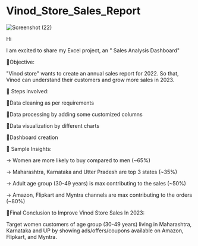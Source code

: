 # Vinod_Store_Sales_Report
![Screenshot (22)](https://github.com/vikashkr09/Vinod_Store_Sales_Report/assets/121419780/e05a6fa4-f81f-4c91-8cad-3a9f7473f816)

Hi

I am excited to share my Excel project, an " Sales Analysis Dashboard"

🔖Objective:


"Vinod store" wants to create an annual sales report for 2022. So that, Vinod can understand their customers and grow more sales in 2023.

🔖 Steps involved:

🔸Data cleaning as per requirements

🔸Data processing by adding some customized columns

🔸Data visualization by different charts

🔸Dashboard creation

🔖 Sample Insights:

-> Women are more likely to buy compared to men (~65%)

-> Maharashtra, Karnataka and Utter Pradesh are top 3 states (~35%)

-> Adult age group (30-49 years) is max contributing to the sales (~50%)

-> Amazon, Flipkart and Myntra channels are max contributing to the orders (~80%)

🔖Final Conclusion to Improve Vinod Store Sales In 2023:

Target women customers of age group (30-49 years) living in Maharashtra, Karnataka and UP by showing ads/offers/coupons available on Amazon, Flipkart, and Myntra.


